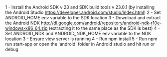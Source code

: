 1 - Install the Android SDK v 23 and SDK build tools v 23.0.1 (by installing the Android Studio https://developer.android.com/studio/index.html)
2 - Set ANDROID_HOME env variable to the SDK location
3 - Download and extract the Android NDK http://dl.google.com/android/repository/android-ndk-r10e-windows-x86_64.zip (extracting it to the same place as the SDK is best)
4 - Set ANDROID_NDK and ANDROID_NDK_HOME env variable to the NDK location
3 - Ensure view server is running
4 - Run npm install
5 - Run npm run start-app or open the 'android' folder in Android studio and hit run or debug